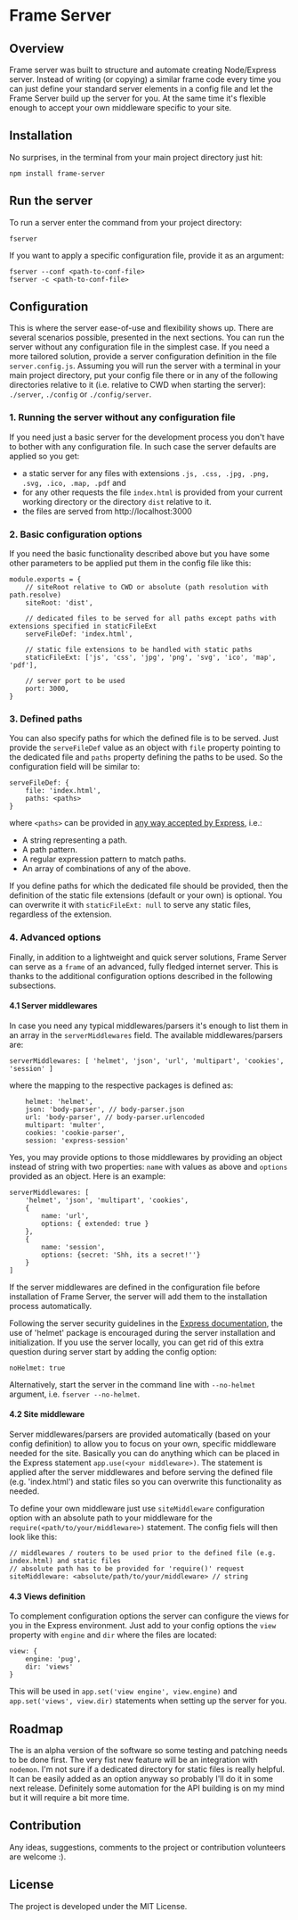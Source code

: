 # Frame Server

## Overview
Frame server was built to structure and automate creating Node/Express server. Instead of writing (or copying) a similar frame code every time you can just define your standard server elements in a config file and let the Frame Server build up the server for you. At the same time it's flexible enough to accept your own middleware specific to your site.

## Installation
No surprises, in the terminal from your main project directory just hit:
```
npm install frame-server
```

## Run the server
To run a server enter the command from your project directory:
```
fserver
```
If you want to apply a specific configuration file, provide it as an argument:
```
fserver --conf <path-to-conf-file>
fserver -c <path-to-conf-file>
```


## Configuration
This is where the server ease-of-use and flexibility shows up. There are several scenarios possible, presented in the next sections. You can run the server without any configuration file in the simplest case. If you need a more tailored solution, provide a server configuration definition in the file `server.config.js`. Assuming you will run the server with a terminal in your main project directory, put your config file there or in any of the following directories relative to it (i.e. relative to CWD when starting the server): `./server`, `./config` or `./config/server`.

### 1. Running the server without any configuration file
If you need just a basic server for the development process you don't have to bother with any configuration file. In such case the server defaults are applied so you get:
- a static server for any files with extensions `.js, .css, .jpg, .png, .svg, .ico, .map, .pdf` and
- for any other requests the file `index.html` is provided from your current working directory or the directory `dist` relative to it.
- the files are served from http://localhost:3000

### 2. Basic configuration options
If you need the basic functionality described above but you have some other parameters to be applied put them in the config file like this:
```
module.exports = {
    // siteRoot relative to CWD or absolute (path resolution with path.resolve)
    siteRoot: 'dist',

    // dedicated files to be served for all paths except paths with extensions specified in staticFileExt
    serveFileDef: 'index.html',

    // static file extensions to be handled with static paths
    staticFileExt: ['js', 'css', 'jpg', 'png', 'svg', 'ico', 'map', 'pdf'],

    // server port to be used
    port: 3000,
}
```

### 3. Defined paths
You can also specify paths for which the defined file is to be served. Just provide the `serveFileDef` value as an object with `file` property pointing to the dedicated file and `paths` property defining the paths to be used. So the configuration field will be similar to:
```
serveFileDef: {
    file: 'index.html',
    paths: <paths>
}
```
where `<paths>` can be provided in [any way accepted by Express](https://expressjs.com/en/4x/api.html#app.get.method), i.e.:
- A string representing a path.
- A path pattern.
- A regular expression pattern to match paths.
- An array of combinations of any of the above.

If you define paths for which the dedicated file should be provided, then the definition of the static file extensions (default or your own) is optional. You can overwrite it with `staticFileExt: null` to serve any static files, regardless of the extension.

### 4. Advanced options
Finally, in addition to a lightweight and quick server solutions, Frame Server can serve as a `frame` of an advanced, fully fledged internet server. This is thanks to the additional configuration options described in the following subsections.

#### 4.1 Server middlewares
In case you need any typical middlewares/parsers it's enough to list them in an array in the `serverMiddlewares` field. The available middlewares/parsers are:
```
serverMiddlewares: [ 'helmet', 'json', 'url', 'multipart', 'cookies', 'session' ]
```
where the mapping to the respective packages is defined as:
```
    helmet: 'helmet',
    json: 'body-parser', // body-parser.json
    url: 'body-parser', // body-parser.urlencoded
    multipart: 'multer',
    cookies: 'cookie-parser',
    session: 'express-session'
```
Yes, you may provide options to those middlewares by providing an object instead of string with two properties: `name` with values as above and `options` provided as an object. Here is an example:
```
serverMiddlewares: [
    'helmet', 'json', 'multipart', 'cookies',
    {  
        name: 'url',
        options: { extended: true }
    },
    {
        name: 'session',
        options: {secret: 'Shh, its a secret!''}
    }
]
```
If the server middlewares are defined in the configuration file before installation of Frame Server, the server will add them to the installation process automatically.

Following the server security guidelines in the [Express documentation](https://expressjs.com/en/advanced/best-practice-security.html#use-helmet), the use of 'helmet' package is encouraged during the server installation and initialization. If you use the server locally, you can get rid of this extra question during server start by adding the config option:
```
noHelmet: true
```
Alternatively, start the server in the command line with `--no-helmet` argument, i.e. `fserver --no-helmet`.

#### 4.2 Site middleware
Server middlewares/parsers are provided automatically (based on your config definition) to allow you to focus on your own, specific middleware needed for the site. Basically you can do anything which can be placed in the Express statement `app.use(<your middleware>)`. The statement is applied after the server middlewares and before serving the defined file (e.g. 'index.html') and static files so you can overwrite this functionality as needed.

To define your own middleware just use `siteMiddleware` configuration option with an absolute path to your middleware for the `require(<path/to/your/middleware>)` statement. The config fiels will then look like this:
```
// middlewares / routers to be used prior to the defined file (e.g. index.html) and static files
// absolute path has to be provided for 'require()' request
siteMiddleware: <absolute/path/to/your/middleware> // string
```

#### 4.3 Views definition
To complement configuration options the server can configure the views for you in the Express environment. Just add to your config options the `view` property with `engine` and `dir` where the files are located:
```
view: {
    engine: 'pug',
    dir: 'views'
}
```
This will be used in `app.set('view engine', view.engine)` and `app.set('views', view.dir)` statements when setting up the server for you.

## Roadmap
The is an alpha version of the software so some testing and patching needs to be done first.
The very fist new feature will be an integration with `nodemon`. I'm not sure if a dedicated directory for static files is really helpful. It can be easily added as an option anyway so probably I'll do it in some next release.
Definitely some automation for the API building is on my mind but it will require a bit more time.

## Contribution
Any ideas, suggestions, comments to the project or contribution volunteers are welcome :).

## License
The project is developed under the MIT License.